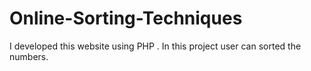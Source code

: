 # Online-Sorting-Techniques
I developed this website using PHP . In this project user can sorted the numbers.
